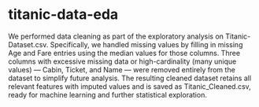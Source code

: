 # titanic-data-eda
We performed data cleaning as part of the exploratory analysis on Titanic-Dataset.csv. Specifically, we handled missing values by filling in missing Age and Fare entries using the median values for those columns. Three columns with excessive missing data or high-cardinality (many unique values) — Cabin, Ticket, and Name — were removed entirely from the dataset to simplify future analysis. The resulting cleaned dataset retains all relevant features with imputed values and is saved as Titanic_Cleaned.csv, ready for machine learning and further statistical exploration.
